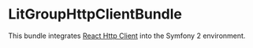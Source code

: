 LitGroupHttpClientBundle
========================

This bundle integrates [React Http Client][1] into the Symfony 2 environment.


[1]: https://github.com/reactphp/http-client